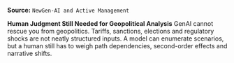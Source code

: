 **Source:** `NewGen-AI and Active Management`

**Human Judgment Still Needed for Geopolitical Analysis**
GenAI cannot rescue you from geopolitics. Tariffs, sanctions, elections and regulatory shocks are not neatly structured inputs. A model can enumerate scenarios, but a human still has to weigh path dependencies, second-order effects and narrative shifts.
